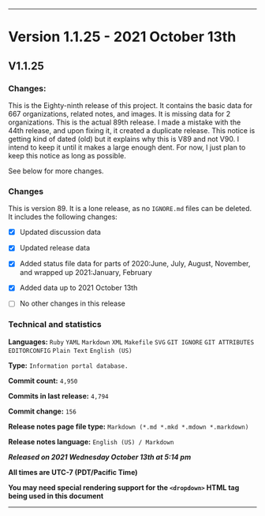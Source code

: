 ***

# Version 1.1.25 - 2021 October 13th

## V1.1.25

### Changes:

This is the Eighty-ninth release of this project. It contains the basic data for 667 organizations, <!-- (fork count minus 2) !--> related notes, and images. It is missing data for 2 organizations. This is the actual 89th release. I made a mistake with the 44th release, and upon fixing it, it created a duplicate release. This notice is getting kind of dated (old) but it explains why this is V89 and not V90. I intend to keep it until it makes a large enough dent. For now, I just plan to keep this notice as long as possible.

See below for more changes.

### Changes

This is version 89.<!-- , the B variant of version 87 to 88. !--> It is a lone release, as no `IGNORE.md` files can be deleted. It includes the following changes:

- [x] Updated discussion data

- [x] Updated release data

- [x] Added status file data for parts of 2020:June, July, August, November, and wrapped up 2021:January, February

- [x] Added data up to 2021 October 13th

- [ ] No other changes in this release

<!--
- [x] Added data up to >date<
!-->

<!--
- [x] Deleted 2 `IGNORE.md` files
!-->

<!-- - [x] Updated Git navigation data !-->

### Technical and statistics

**Languages:** `Ruby` `YAML` `Markdown` `XML` `Makefile` `SVG` `GIT IGNORE` `GIT ATTRIBUTES` `EDITORCONFIG` `Plain Text` `English (US)`

**Type:** `Information portal database.`

**Commit count:** `4,950`

**Commits in last release:** `4,794`

**Commit change:** `156`

**Release notes page file type:** `Markdown (*.md *.mkd *.mdown *.markdown)`

**Release notes language:** `English (US) / Markdown`

***Released on 2021 Wednesday October 13th at 5:14 pm***

**All times are UTC-7 (PDT/Pacific Time)**

**You may need special rendering support for the `<dropdown>` HTML tag being used in this document**

***
